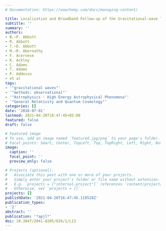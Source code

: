 ```yaml
---
# Documentation: https://wowchemy.com/docs/managing-content/

title: Localization and Broadband Follow-up of the Gravitational-wave Transient GW150914
subtitle: ''
summary: ''
authors:
- B.~P. Abbott
- R. Abbott
- T.~D. Abbott
- M.~R. Abernathy
- F. Acernese
- K. Ackley
- C. Adams
- T. Adams
- P. Addesso
- et al
tags:
- '"gravitational waves"'
- '"methods: observational"'
- '"Astrophysics - High Energy Astrophysical Phenomena"'
- '"General Relativity and Quantum Cosmology"'
categories: []
date: '2016-07-01'
lastmod: 2021-04-26T18:47:45+02:00
featured: false
draft: false

# Featured image
# To use, add an image named `featured.jpg/png` to your page's folder.
# Focal points: Smart, Center, TopLeft, Top, TopRight, Left, Right, BottomLeft, Bottom, BottomRight.
image:
  caption: ''
  focal_point: ''
  preview_only: false

# Projects (optional).
#   Associate this post with one or more of your projects.
#   Simply enter your project's folder or file name without extension.
#   E.g. `projects = ["internal-project"]` references `content/project/deep-learning/index.md`.
#   Otherwise, set `projects = []`.
projects: []
publishDate: '2021-04-26T16:47:45.110528Z'
publication_types:
- '2'
abstract: ''
publication: '*apjl*'
doi: 10.3847/2041-8205/826/1/L13
---
```

